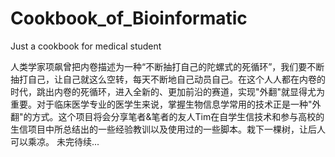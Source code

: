 # Cookbook_of_Bioinformatic
Just a cookbook for medical student

人类学家项飙曾把内卷描述为一种“不断抽打自己的陀螺式的死循环”，我们要不断抽打自己，让自己就这么空转，每天不断地自己动员自己。在这个人人都在内卷的时代，跳出内卷的死循环，进入全新的、更加前沿的赛道，实现"外翻"就显得尤为重要。对于临床医学专业的医学生来说，掌握生物信息学常用的技术正是一种"外翻"的方式。这个项目将会分享笔者&笔者的友人Tim在自学生信技术和参与高校的生信项目中所总结出的一些经验教训以及使用过的一些脚本。栽下一棵树，让后人可以乘凉。
未完待续...
